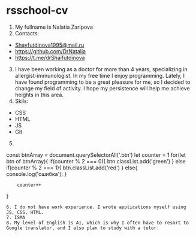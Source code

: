 # rsschool-cv

1. My fullname is Nalatia Zaripova
2. Contacts:

- Shayfutdinova1995@mail.ru
- https://github.com/DrNatalia
- https://t.me/drShaifutdinova

3. I have been working as a doctor for more than 4 years, specializing in allergist-immunologist. In my free time I enjoy programming. Lately, I have found programming to be a great pleasure for me, so I decided to change my field of activity. I hope my persistence will help me achieve heights in this area.
4. Skils:

- CSS
- HTML
- JS
- Git

5. ```

   ```

const btnArray = document.querySelectorAll('.btn')
let counter = 1
for(let btn of btnArray){
if(counter % 2 === 0){
btn.classList.add('green')
}
else if(counter % 2 === 1){
btn.classList.add('red')
}
else{
console.log('ошибка');
}

        counter++

}

```
6. I do not have work experience. I wrote applications myself using JS, CSS, HTML.
7. ISMA
8. My level of English is A1, which is why I often have to resort to Google translator, and I also plan to study with a tutor.
```
